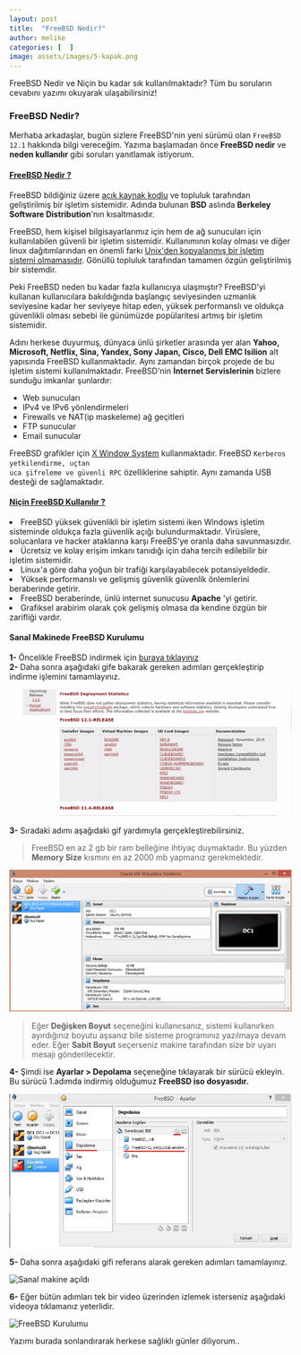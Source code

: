 ```yaml
---
layout: post
title:  "FreeBSD Nedir?"
author: melike
categories: [  ]
image: assets/images/5-kapak.png
---
```

FreeBSD Nedir ve Niçin bu kadar sık kullanılmaktadır? Tüm bu soruların cevabını yazımı okuyarak ulaşabilirsiniz!
### FreeBSD Nedir?

Merhaba arkadaşlar, bugün sizlere FreeBSD'nin yeni sürümü olan <code>FreeBSD 12.1</code> hakkında bilgi vereceğim. Yazıma başlamadan önce <b>FreeBSD nedir</b> ve <b>neden kullanılır</b> gibi soruları yanıtlamak istiyorum.

<h4><ins>FreeBSD Nedir ?</ins></h4>

FreeBSD bildiğiniz üzere [açık kaynak kodlu](https://www.biltektasarim.com/blog/acik-kaynak-kodu-nedir) ve topluluk tarafından geliştirilmiş bir işletim sistemidir. Adında bulunan <b>BSD</b> aslında <b>Berkeley Software Distribution</b>'nın kısaltmasıdır.

FreeBSD, hem kişisel bilgisayarlarımız için hem de ağ sunucuları için kullanılabilen güvenli bir işletim sistemidir. Kullanımının kolay olması ve diğer linux dağıtımlarından en önemli farkı <ins>Unix'den kopyalanmış bir işletim sistemi olmamasıdır</ins>. Gönüllü topluluk tarafından tamamen özgün geliştirilmiş bir sistemdir.

Peki FreeBSD neden bu kadar fazla kullanıcıya ulaşmıştır? FreeBSD'yi kullanan kullanıcılara bakıldığında başlangıç seviyesinden uzmanlık seviyesine kadar her seviyeye hitap eden, yüksek performanslı ve oldukça güvenlikli olması sebebi ile günümüzde popülaritesi artmış bir işletim sistemidir. 

Adını herkese duyurmuş, dünyaca ünlü şirketler arasında yer alan <b>Yahoo, Microsoft, Netflix, Sina, Yandex, Sony Japan, Cisco, Dell EMC Isilion</b> alt yapısında FreeBSD kullanmaktadır. Aynı zamandan birçok projede de bu işletim sistemi kullanılmaktadır. FreeBSD'nin <b>İnternet Servislerinin</b> bizlere sunduğu imkanlar şunlardır:

<ul>

<li>Web sunucuları</li>
<li>IPv4 ve IPv6 yönlendirmeleri</li>
<li>Firewalls ve NAT(ip maskeleme) ağ geçitleri</li>
<li>FTP sunucular</li>
<li>Email sunucular</li>

</ul>

FreeBSD grafikler için [X Window System](http://www.opengroup.org/tech/desktop/x-window-system/) kullanmaktadır. FreeBSD <code>Kerberos yetkilendirme, uçtan uca şifreleme ve güvenli RPC</code> özelliklerine sahiptir. Aynı zamanda USB desteği de sağlamaktadır.

<h4><ins>Niçin FreeBSD Kullanılır ?</ins></h4>

<li>FreeBSD yüksek güvenlikli bir işletim sistemi iken Windows işletim sisteminde oldukça fazla güvenlik açığı bulundurmaktadır. Virüslere, solucanlara ve hacker ataklarına karşı FreeBS'ye oranla daha savunmasızdır. </li>

<li>Ücretsiz ve kolay erişim imkanı tanıdığı için daha tercih edilebilir bir işletim sistemidir. </li>

<li>Linux'a göre daha yoğun bir trafiği karşılayabilecek potansiyeldedir.</li>
<li>Yüksek performanslı ve gelişmiş güvenlik güvenlik önlemlerini beraberinde getirir.
<li>FreeBSD beraberinde, ünlü internet sunucusu <b>Apache</b> 'yi getirir.</li>

<li>Grafiksel arabirim olarak çok gelişmiş olmasa da kendine özgün bir zarifliği vardır.</li>

<h4>Sanal Makinede FreeBSD Kurulumu</h4>


**1-** Öncelikle FreeBSD indirmek için [buraya tıklayınız](https://www.freebsd.org/where.html)</li></br>
**2-** Daha sonra aşağıdaki gife bakarak gereken adımları gerçekleştirip indirme işlemini tamamlayınız.</br>

![FreeBSD-download](assets/images/freebsd-download.gif)

**3-** Sıradaki adımı aşağıdaki gif yardımıyla gerçekleştirebilirsiniz.
> FreeBSD en az 2 gb bir ram belleğine ihtiyaç duymaktadır. Bu yüzden <b>Memory Size</b> kısmını en az 2000 mb yapmanız gerekmektedir. 

![Sanal Makine FreeBSD](assets/images/sanal-makine-freebsd.gif)

> Eğer <b>Değişken Boyut</b> seçeneğini kullanırsanız, sistemi kullanırken ayırdığınız boyutu aşsanız bile sisteme programınız yazılmaya devam eder. Eğer <b>Sabit Boyut</b> seçerseniz makine tarafından size bir uyarı mesajı gönderilecektir.

**4-** Şimdi ise **Ayarlar > Depolama** seçeneğine tıklayarak bir sürücü ekleyin. Bu sürücü 1.adımda indirmiş olduğumuz **FreeBSD iso dosyasıdır.**</br> 

![Adım](assets/images/adim.jpg)

**5-** Daha sonra aşağıdaki gifi referans alarak gereken adımları tamamlayınız.

![Sanal makine açıldı](assets/images/freebsd-once.gif)

**6-** Eğer bütün adımları tek bir video üzerinden izlemek isterseniz aşağıdaki videoya tıklamanız yeterlidir.

![FreeBSD Kurulumu](https://www.youtube.com/watch?v=N3CCVqsMxlQ)

Yazımı burada sonlandırarak herkese sağlıklı günler diliyorum..
